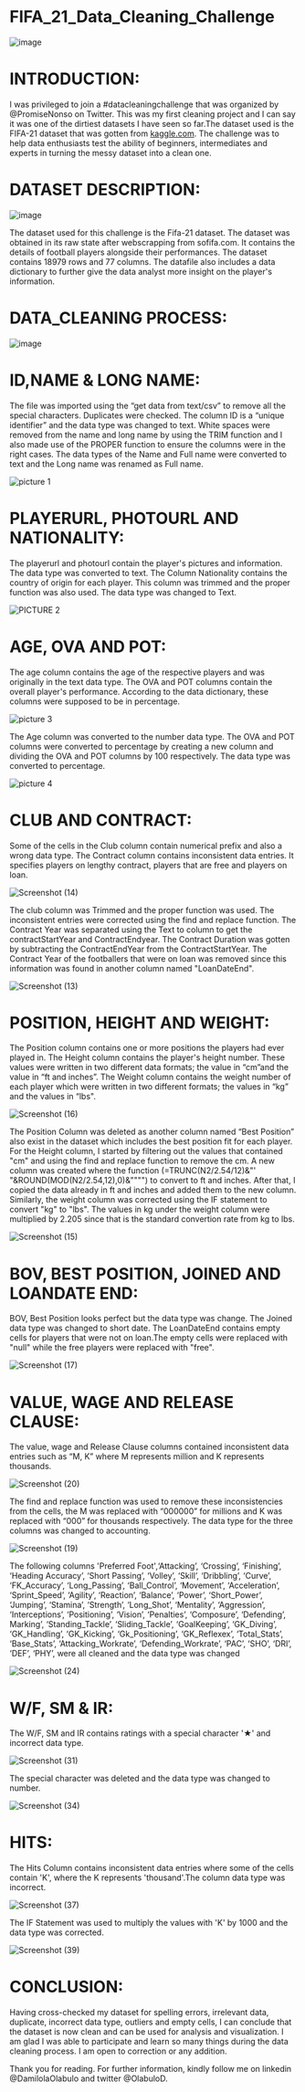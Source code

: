 # FIFA_21_Data_Cleaning_Challenge

![image](https://user-images.githubusercontent.com/127632796/228795998-338f1229-2205-46a3-8b02-cc9e5db55961.png)

# INTRODUCTION:

I was privileged to join a #datacleaningchallenge that was organized by @PromiseNonso on Twitter. This was my first cleaning project and I can say it was one of the dirtiest datasets I have seen so far.The dataset used is the FIFA-21 dataset that was gotten from [kaggle.com](https://www.kaggle.com/datasets/yagunnersya/fifa-21-messy-raw-dataset-for-cleaning-exploring). The challenge was to help data enthusiasts test the ability of beginners, intermediates and experts in turning the messy dataset into a clean one.

# DATASET DESCRIPTION:

![image](https://user-images.githubusercontent.com/127632796/228798316-6f48d90e-06d0-4604-9223-22402b97a516.png)

The dataset used for this challenge is the Fifa-21 dataset. The dataset was obtained in its raw state after webscrapping from sofifa.com. It contains the details of football players alongside their performances. The dataset contains 18979 rows and 77 columns. The datafile also includes a data dictionary to further give the data analyst more insight on the player's information.

# DATA_CLEANING PROCESS:

![image](https://user-images.githubusercontent.com/127632796/228799912-414d86d7-4307-495b-b2a0-197217c50a87.png)

# ID,NAME & LONG NAME:

The file was imported using the “get data from text/csv” to remove all the special characters. Duplicates were checked. The column ID is a “unique identifier” and the data type was changed to text. White spaces were removed from the name and long name by using the TRIM function and I also made use of the PROPER function to ensure the columns were in the right cases. The data types of the Name and Full name were converted to text and the Long name was renamed as Full name.

![picture 1](https://user-images.githubusercontent.com/127632796/228834248-ca1fad9b-0b81-4870-a9cd-b9b2291fc3e6.png)

# PLAYERURL, PHOTOURL AND NATIONALITY:

The playerurl and photourl contain the player's pictures and information. The data type was converted to text. The Column Nationality contains the country of origin for each player. This column was trimmed and the proper function was also used. The data type was changed to Text.

![PICTURE 2](https://user-images.githubusercontent.com/127632796/228811997-6fa022c5-e455-402c-a0e3-3b801d96bc88.png)

# AGE, OVA AND POT: 

The age column contains the age of the respective players and was originally in the text data type. The OVA and POT columns contain the overall player's performance. According to the data dictionary, these columns were supposed to be in percentage.

![picture 3](https://user-images.githubusercontent.com/127632796/228834483-ddea30ae-2a92-4d22-8ee4-6b0148647ea3.png)

The Age column was converted to the number data type. The OVA and POT columns were converted to percentage by creating a new column and dividing the OVA and POT columns by 100 respectively. The data type was converted to percentage.

![picture 4](https://user-images.githubusercontent.com/127632796/228834902-20b57511-c062-4fb5-b0d0-8c7ae97a212f.png)

# CLUB AND CONTRACT:

Some of the cells in the Club column contain numerical prefix and also a wrong data type. The Contract column contains inconsistent data entries. It specifies players on lengthy contract, players that are free and players on loan.

![Screenshot (14)](https://user-images.githubusercontent.com/127632796/228835249-effa456f-3a73-43e8-b58b-9cd049a0f8ac.png)

The club column was Trimmed and the proper function was used. The inconsistent entries were corrected using the find and replace function. The Contract Year was separated using the Text to column to get the contractStartYear and ContractEndyear. The Contract Duration was gotten by subtracting the ContractEndYear from the ContractStartYear. The Contract Year of the footballers that were on loan was removed since this information was found in another column named "LoanDateEnd".

![Screenshot (13)](https://user-images.githubusercontent.com/127632796/228835644-91d8ef3c-aa40-4904-8439-fbdd4efa5dbd.png)

# POSITION, HEIGHT AND WEIGHT:

The Position column contains one or more positions the players had ever played in. The Height column contains the player's height number. These values were written in two different data formats; the value in “cm”and the value in “ft and inches”.  The Weight column contains the weight number of each player which were written in two different formats; the values in “kg” and the values in “lbs".

![Screenshot (16)](https://user-images.githubusercontent.com/127632796/228813642-005480ca-a332-42e1-ad75-aad0555f4b50.png)

The Position Column was deleted as another column named “Best Position” also exist in the dataset which includes the best position fit for each player. For the Height column, I started by filtering out the values that contained "cm" and using the find and replace function to remove the cm. A new column was created where the function (=TRUNC(N2/2.54/12)&"' "&ROUND(MOD(N2/2.54,12),0)&"""") to convert to ft and inches. After that, I copied the data already in ft and inches and added them to the new column. Similarly, the weight column was corrected using the  IF statement to convert "kg" to "lbs". The values in kg under the weight column were multiplied by 2.205 since that is the standard convertion rate from kg to lbs.

![Screenshot (15)](https://user-images.githubusercontent.com/127632796/228816951-f4e88043-7a32-4ced-95fe-a18c19ef5697.png)

# BOV, BEST POSITION, JOINED AND LOANDATE END:

BOV, Best Position looks perfect but the data type was change. The Joined data type was changed to short date. The LoanDateEnd contains empty cells for players that were not on loan.The empty cells were replaced with "null" while the free players were replaced with "free".

![Screenshot (17)](https://user-images.githubusercontent.com/127632796/228836443-2e4114a4-ae0f-42c2-85ba-f9edf17411ac.png)

# VALUE, WAGE AND RELEASE CLAUSE:

The value, wage and Release Clause columns contained inconsistent data entries such as “M, K” where M represents million and K represents thousands.

![Screenshot (20)](https://user-images.githubusercontent.com/127632796/228821029-7bb0ae2a-ecdd-422f-a6cb-2c58a44ded7a.png)

The find and replace function was used to remove these inconsistencies from the cells, the M was replaced with  “000000” for millions and K was replaced with “000” for thousands respectively. The data type for the three columns was changed to accounting.

![Screenshot (19)](https://user-images.githubusercontent.com/127632796/228821948-79db7638-d8e9-4ccd-b165-5b1ca4730912.png)

The following columns 'Preferred Foot',‘Attacking’, ‘Crossing’, ‘Finishing’, ‘Heading Accuracy’, ‘Short Passing’, ‘Volley’, ‘Skill’, ‘Dribbling’, ‘Curve’, ‘FK_Accuracy’, ‘Long_Passing’, ‘Ball_Control’, ‘Movement’, ‘Acceleration’, ‘Sprint_Speed’, ‘Agility’, ‘Reaction’, ‘Balance’, ‘Power’, ‘Short_Power’, ‘Jumping’, ‘Stamina’, ‘Strength’, ‘Long_Shot’, ‘Mentality’, ‘Aggression’, ‘Interceptions’, ‘Positioning’, ‘Vision’, ‘Penalties’, ‘Composure’, ‘Defending’, Marking’, ‘Standing_Tackle’, ‘Sliding_Tackle’, ‘GoalKeeping’, ‘GK_Diving’, ‘GK_Handling’, ‘GK_Kicking’, ‘Gk_Positioning’, ‘GK_Reflexex’, ‘Total_Stats’, ‘Base_Stats’, ‘Attacking_Workrate’, ‘Defending_Workrate’, ‘PAC’, ‘SHO’, ‘DRI’, ‘DEF’, ‘PHY’, were all cleaned and the data type was changed

![Screenshot (24)](https://user-images.githubusercontent.com/127632796/228822614-3e427bb2-d0a5-41a8-8a9f-b85915e7972d.png)

# W/F, SM & IR:

The W/F, SM and IR contains ratings with a special character '★' and incorrect data type.

![Screenshot (31)](https://user-images.githubusercontent.com/127632796/228824247-589153d6-65ef-4aaf-b52b-a6d025e0e3e1.png)

The special character was deleted and the data type was changed to number.

![Screenshot (34)](https://user-images.githubusercontent.com/127632796/228824678-98ff4d39-878f-446f-97af-4874d711abf4.png)

# HITS:

The Hits Column contains inconsistent data entries where some of the cells contain 'K', where the K represents 'thousand'.The column data type was incorrect.

![Screenshot (37)](https://user-images.githubusercontent.com/127632796/228826194-b5317c63-fe8f-4602-835e-add23f271a00.png)

The IF Statement was used to multiply the values with 'K' by 1000 and the data type was corrected.

![Screenshot (39)](https://user-images.githubusercontent.com/127632796/228826687-caeb4065-e8d4-4c83-bdfc-292e1ea87985.png)

# CONCLUSION:

Having cross-checked my dataset for spelling errors, irrelevant data, duplicate, incorrect data type, outliers and empty cells, I can conclude that the dataset is now clean and can be used for analysis and visualization.
I am glad I was able to participate and learn so many things during the data cleaning process. I am open to correction or any addition.

Thank you for reading. For further information, kindly follow me on linkedin @DamilolaOlabulo and twitter @OlabuloD.
